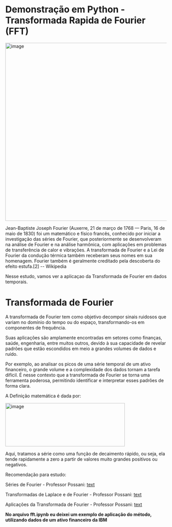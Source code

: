 # **Demonstração em Python - Transformada Rapida de Fourier (FFT)**

<img width="554" height="554" alt="image" src="https://github.com/user-attachments/assets/7b10ba49-d3bb-498e-8f33-5eacf0c35992" />


Jean-Baptiste Joseph Fourier (Auxerre, 21 de março de 1768 — Paris, 16 de maio de 1830) foi um matemático e físico francês, conhecido por iniciar a investigação das séries de Fourier, que posteriormente se desenvolveram na análise de Fourier e na análise harmônica, com aplicações em problemas de transferência de calor e vibrações. A transformada de Fourier e a Lei de Fourier da condução térmica também receberam seus nomes em sua homenagem. Fourier também é geralmente creditado pela descoberta do efeito estufa.[2] -- Wikipedia


Nesse estudo, vamos ver a aplicaçao da Transformada de Fourier em dados temporais. 


# Transformada de Fourier

A transformada de Fourier tem como objetivo decompor sinais ruidosos que variam no domínio do tempo ou do espaço, transformando-os em componentes de frequência.

Suas aplicações são amplamente encontradas em setores como finanças, saúde, engenharia, entre muitos outros, devido à sua capacidade de revelar padrões que estão escondidos em meio a grandes volumes de dados e ruído.

Por exemplo, ao analisar os picos de uma série temporal de um ativo financeiro, o grande volume e a complexidade dos dados tornam a tarefa difícil. É nesse contexto que a transformada de Fourier se torna uma ferramenta poderosa, permitindo identificar e interpretar esses padrões de forma clara.


A Definição matemática é dada por: 

<img width="373" height="135" alt="image" src="https://github.com/user-attachments/assets/237a3290-95ea-4c1c-a9fa-d42e9dfcb65d" />


Aqui, tratamos a série como uma função de decaimento rápido, ou seja, ela tende rapidamente a zero a partir de valores muito grandes positivos ou negativos.


Recomendação para estudo: 

Séries de Fourier - Professor Possani: [text](https://www.youtube.com/watch?v=Wp0jZeBQfxI)

Transformadas de Laplace e de Fourier - Professor Possani: [text](https://www.youtube.com/watch?v=vncQ5m3dlH8)

Aplicações da Transformada de Fourier - Professor Possani: [text](https://www.youtube.com/watch?v=xb5wdbdztGE)



**No arquivo fft.ipynb eu deixei um exemplo de aplicação do método, utilizando dados de um ativo financeiro da IBM**
